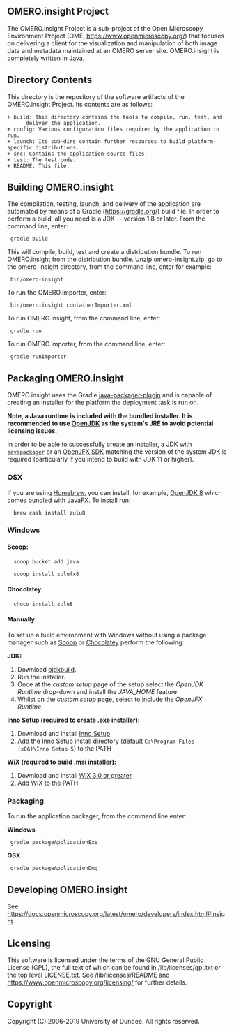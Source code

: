   OMERO.insight Project
  ---------------------

  The OMERO.insight Project is a sub-project of the Open Microscopy Environment
  Project (OME, https://www.openmicroscopy.org/) that focuses on delivering a
  client for the visualization and manipulation of both image data and metadata
  maintained at an OMERO server site.
  OMERO.insight is completely written in Java.


  Directory Contents
  ------------------

  This directory is the repository of the software artifacts of the
  OMERO.insight Project. Its contents are as follows:

    + build: This directory contains the tools to compile, run, test, and
          deliver the application.
    + config: Various configuration files required by the application to run.
    + launch: Its sub-dirs contain further resources to build platform-specific distributions.
    + src: Contains the application source files.
    + test: The test code.
    + README: This file.

  Building OMERO.insight
  ----------------------

  The compilation, testing, launch, and delivery of the application are
  automated by means of a Gradle (https://gradle.org/) build file.
  In order to perform a build, all you need is
  a JDK -- version 1.8 or later. From the command line, enter:
  
     gradle build
  
  This will compile, build, test and create a distribution bundle.
  To run OMERO.insight from the distribution bundle. Unzip omero-insight.zip,
  go to the omero-insight directory, from the command line, enter for example:

     bin/omero-insight

  To run the OMERO.importer, enter:

     bin/omero-insight containerImporter.xml

  To run OMERO.insight, from the command line, enter:

     gradle run

  To run OMERO.importer, from the command line, enter:

     gradle runImporter
     
  Packaging OMERO.insight
  ----------------------   
  
  OMERO.insight uses the Gradle [java-packager-plugin](https://github.com/ome/omero-javapackager-plugin)
  and is capable of creating an installer for the platform the deployment task is run on. 
  
  __Note, a Java runtime is included with the bundled installer. It is recommended to use
  [OpenJDK](https://openjdk.java.net) as the system's JRE to avoid potential licensing issues.__
  
  In order to be able to successfully create an installer, a JDK with
  [`javapackager`](https://docs.oracle.com/javase/8/docs/technotes/tools/unix/javapackager.html) or
  an [OpenJFX SDK](https://gluonhq.com/products/javafx/) matching the version of the system JDK
  is required (particularly if you intend to build with JDK 11 or higher).
  
  ### OSX
  
  If you are using [Homebrew](https://brew.sh/), you can install, for example, [OpenJDK 8](https://www.azul.com/downloads/zulu/)
  which comes bundled with JavaFX.
  To install run:

      brew cask install zulu8
      
  ### Windows
  
  #### Scoop:
  
      scoop bucket add java
  
      scoop install zulufx8
  
  #### Chocolatey:
  
      choco install zulu8

  #### Manually:     
  
  To set up a build environment with Windows without using a package manager such as [Scoop](https://scoop.sh) or 
  [Chocolatey](https://chocolatey.org) perform the following: 

  **JDK:**
  
  1. Download [ojdkbuild](https://github.com/ojdkbuild/ojdkbuild/releases/download/1.8.0.191-1/java-1.8.0-openjdk-1.8.0.191-1.b12.ojdkbuild.windows.x86_64.msi).
  2. Run the installer.
  3. Once at the _custom setup_ page of the setup select the _OpenJDK Runtime_ drop-down and install the _JAVA_HOME_ 
     feature.
  4. Whilst on the _custom setup_ page, select to include the _OpenJFX Runtime_.
  
  **Inno Setup (required to create .exe installer):**
  
  1. Download and install [Inno Setup](http://www.jrsoftware.org/isdl.php)
  2. Add the Inno Setup install directory (default `C:\Program Files (x86)\Inno Setup 5`) to the PATH
  
  **WiX (required to build .msi installer):**
  
  1. Download and install [WiX 3.0 or greater](http://wixtoolset.org/)
  2. Add WiX to the PATH
 
  ### Packaging
  
  To run the application packager, from the command line enter:
  
  **Windows**
  
     gradle packageApplicationExe
     
  **OSX**
    
     gradle packageApplicationDmg

  Developing OMERO.insight
  ------------------------

  See https://docs.openmicroscopy.org/latest/omero/developers/index.html#insight

  Licensing
  ---------

  This software is licensed under the terms of the GNU General Public
  License (GPL), the full text of which can be found in /lib/licenses/gpl.txt or
  the top level LICENSE.txt. See /lib/licenses/README and
  https://www.openmicroscopy.org/licensing/ for further details.


  Copyright
  ---------

  Copyright (C) 2006-2019 University of Dundee. All rights reserved.
